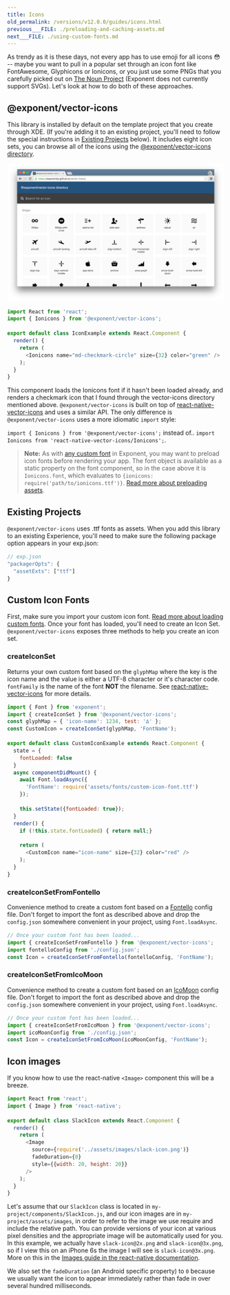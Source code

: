 ```yaml
---
title: Icons
old_permalink: /versions/v12.0.0/guides/icons.html
previous___FILE: ./preloading-and-caching-assets.md
next___FILE: ./using-custom-fonts.md
---
```


As trendy as it is these days, not every app has to use emoji for all icons 😳 -- maybe you want to pull in a popular set through an icon font like FontAwesome, Glyphicons or Ionicons, or you just use some PNGs that you carefully picked out on [The Noun Project](https://thenounproject.com/) (Exponent does not currently support SVGs). Let's look at how to do both of these approaches.

## @exponent/vector-icons

This library is installed by default on the template project that you create through XDE. (If you're adding it to an existing project, you'll need to follow the special instructions in [Existing Projects](#for-existing-projects) below). It includes eight icon sets, you can browse all of the icons using the [@exponent/vector-icons directory](https://exponent.github.io/vector-icons/).

![](./vector-icons-directory.png)

```javascript
import React from 'react';
import { Ionicons } from '@exponent/vector-icons';

export default class IconExample extends React.Component {
  render() {
    return (
      <Ionicons name="md-checkmark-circle" size={32} color="green" />
    );
  }
}
```

This component loads the Ionicons font if it hasn't been loaded already, and renders a checkmark icon that I found through the vector-icons directory mentioned above. `@exponent/vector-icons` is built on top of [react-native-vector-icons](https://github.com/oblador/react-native-vector-icons) and uses a similar API. The only difference is `@exponent/vector-icons` uses a more idiomatic `import` style:

`import { Ionicons } from '@exponent/vector-icons';` instead of.. `import Ionicons from 'react-native-vector-icons/Ionicons';`.

> **Note:** As with [any custom font](/versions/v12.0.0/guides/using-custom-fonts#using-custom-fonts) in Exponent, you may want to preload icon fonts before rendering your app. The font object is available as a static property on the font component, so in the case above it is `Ionicons.font`, which evaluates to `{ionicons: require('path/to/ionicons.ttf')}`. [Read more about preloading assets](/versions/v12.0.0/guides/preloading-and-caching-assets#all-about-assets).

## Existing Projects

`@exponent/vector-icons` uses .ttf fonts as assets. When you add this library to an existing Experience, you'll need to make sure the following package option appears in your exp.json:

```javascript
// exp.json
"packagerOpts": {
  "assetExts": ["ttf"]
}
```

## Custom Icon Fonts

First, make sure you import your custom icon font. [Read more about loading custom fonts](/versions/v12.0.0/guides/using-custom-fonts#using-custom-fonts). Once your font has loaded, you'll need to create an Icon Set. `@exponent/vector-icons` exposes three methods to help you create an icon set.

### createIconSet

Returns your own custom font based on the `glyphMap` where the key is the icon name and the value is either a UTF-8 character or it's character code. `fontFamily` is the name of the font **NOT** the filename. See [react-native-vector-icons](https://github.com/oblador/react-native-vector-icons/blob/master/README.md#custom-fonts) for more details.

```javascript
import { Font } from 'exponent';
import { createIconSet } from '@exponent/vector-icons';
const glyphMap = { 'icon-name': 1234, test: '∆' };
const CustomIcon = createIconSet(glyphMap, 'FontName');

export default class CustomIconExample extends React.Component {
  state = {
    fontLoaded: false
  }
  async componentDidMount() {
    await Font.loadAsync({
      'FontName': require('assets/fonts/custom-icon-font.ttf')
    });

    this.setState({fontLoaded: true});
  }
  render() {
    if (!this.state.fontLoaded) { return null;}

    return (
      <CustomIcon name="icon-name" size={32} color="red" />
    );
  }
}
```

### createIconSetFromFontello

Convenience method to create a custom font based on a [Fontello](http://fontello.com/) config file. Don't forget to import the font as described above and drop the `config.json` somewhere convenient in your project, using `Font.loadAsync`.

```javascript
// Once your custom font has been loaded...
import { createIconSetFromFontello } from '@exponent/vector-icons';
import fontelloConfig from './config.json';
const Icon = createIconSetFromFontello(fontelloConfig, 'FontName');
```

### createIconSetFromIcoMoon

Convenience method to create a custom font based on an [IcoMoon](https://icomoon.io/) config file. Don't forget to import the font as described above and drop the `config.json` somewhere convenient in your project, using `Font.loadAsync`.

```javascript
// Once your custom font has been loaded...
import { createIconSetFromIcoMoon } from '@exponent/vector-icons';
import icoMoonConfig from './config.json';
const Icon = createIconSetFromIcoMoon(icoMoonConfig, 'FontName');
```

## Icon images

If you know how to use the react-native `<Image>` component this will be a breeze.

```javascript
import React from 'react';
import { Image } from 'react-native';

export default class SlackIcon extends React.Component {
  render() {
    return (
      <Image
        source={require('../assets/images/slack-icon.png')}
        fadeDuration={0}
        style={{width: 20, height: 20}}
      />
    );
  }
}
```

Let's assume that our `SlackIcon` class is located in `my-project/components/SlackIcon.js`, and our icon images are in `my-project/assets/images`, in order to refer to the image we use require and include the relative path. You can provide versions of your icon at various pixel densities and the appropriate image will be automatically used for you. In this example, we actually have `slack-icon@2x.png` and `slack-icon@3x.png`, so if I view this on an iPhone 6s the image I will see is `slack-icon@3x.png`. More on this in the [Images guide in the react-native documentation](https://facebook.github.io/react-native/docs/images.html#static-image-resources).

We also set the `fadeDuration` (an Android specific property) to `0` because we usually want the icon to appear immediately rather than fade in over several hundred milliseconds.
